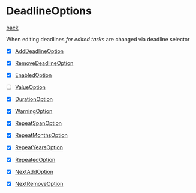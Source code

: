 # DeadlineOptions
[back](../TaskValueOptions.md)

When editing deadlines *for edited tasks* are changed via deadline selector

- [x] [AddDeadlineOption](./AddDeadlineOption.cs)
- [x] [RemoveDeadlineOption](./RemoveDeadlineOption.cs)

- [x] [EnabledOption](./EnabledOption.cs)
- [ ] [ValueOption](./ValueOption.cs)
- [x] [DurationOption](./DurationOption.cs)
- [x] [WarningOption](./WarningOption.cs)
- [x] [RepeatSpanOption](./RepeatSpanOption.cs)
- [x] [RepeatMonthsOption](./RepeatMonthsOption.cs)
- [x] [RepeatYearsOption](./RepeatYearsOption.cs)
- [x] [RepeatedOption](./RepeatedOption.cs)
- [x] [NextAddOption](./NextAddOption.cs)
- [x] [NextRemoveOption](./NextRemoveOption.cs)
